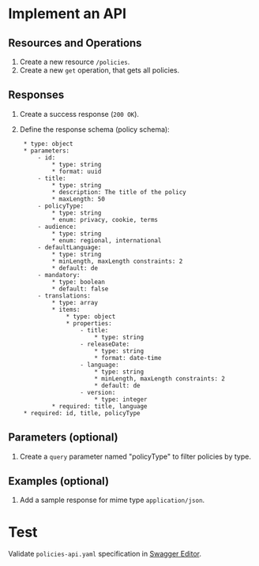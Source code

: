 # Implement an API

## Resources and Operations

1. Create a new resource `/policies`.
2. Create a new `get` operation, that gets all policies.

## Responses

1. Create a success response (`200 OK`).
2. Define the response schema (policy schema):

        * type: object
        * parameters:
            - id:
                * type: string
                * format: uuid
            - title:
                * type: string
                * description: The title of the policy
                * maxLength: 50
            - policyType:
                * type: string
                * enum: privacy, cookie, terms
            - audience:
                * type: string
                * enum: regional, international
            - defaultLanguage:
                * type: string
                * minLength, maxLength constraints: 2
                * default: de
            - mandatory:
                * type: boolean
                * default: false
            - translations:
                * type: array
                * items:
                    * type: object
                    * properties:
                        - title:
                            * type: string
                        - releaseDate:
                            * type: string
                            * format: date-time
                        - language:
                            * type: string
                            * minLength, maxLength constraints: 2
                            * default: de
                        - version:
                            * type: integer
                * required: title, language
        * required: id, title, policyType


## Parameters (optional)

1. Create a `query` parameter named "policyType" to filter policies by type.

## Examples (optional)

1. Add a sample response for mime type `application/json`.

# Test

Validate `policies-api.yaml` specification in
[Swagger Editor](https://swagger-training.ams3.digitaloceanspaces.com/swagger-editor/index.html).
